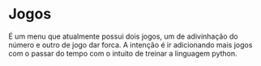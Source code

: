 # Jogos

É um menu que atualmente possui dois jogos, um de adivinhação do número e outro de jogo dar forca.
A intenção é ir adicionando mais jogos com o passar do tempo com o intuito de treinar a linguagem python.
